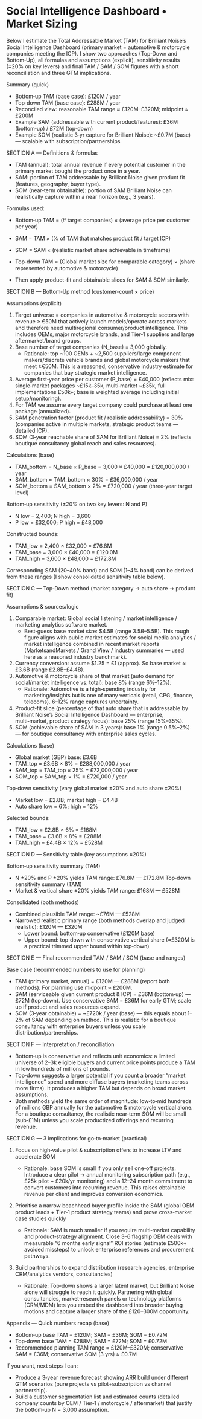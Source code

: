 # Social Intelligence Dashboard • Market Sizing

Below I estimate the Total Addressable Market (TAM) for Brilliant Noise’s Social Intelligence Dashboard (primary market = automotive & motorcycle companies meeting the ICP). I show two approaches (Top‑Down and Bottom‑Up), all formulas and assumptions (explicit), sensitivity results (±20% on key levers) and final TAM / SAM / SOM figures with a short reconciliation and three GTM implications.

Summary (quick)
- Bottom‑up TAM (base case): £120M / year
- Top‑down TAM (base case): £288M / year
- Reconciled view: reasonable TAM range ≈ £120M–£320M; midpoint ≈ £200M
- Example SAM (addressable with current product/features): £36M (bottom‑up) / £72M (top‑down)
- Example SOM (realistic 3‑yr capture for Brilliant Noise): ~£0.7M (base) — scalable with subscription/partnerships

SECTION A — Definitions & formulas
- TAM (annual): total annual revenue if every potential customer in the primary market bought the product once in a year.
- SAM: portion of TAM addressable by Brilliant Noise given product fit (features, geography, buyer type).
- SOM (near‑term obtainable): portion of SAM Brilliant Noise can realistically capture within a near horizon (e.g., 3 years).

Formulas used:
- Bottom‑up TAM = (# target companies) × (average price per customer per year)
- SAM = TAM × (% of TAM that matches product fit / target ICP)
- SOM = SAM × (realistic market share achievable in timeframe)

- Top‑down TAM = (Global market size for comparable category) × (share represented by automotive & motorcycle)
- Then apply product-fit and obtainable slices for SAM & SOM similarly.

SECTION B — Bottom‑Up method (customer-count × price)

Assumptions (explicit)
1. Target universe = companies in automotive & motorcycle sectors with revenue ≥ €50M that actively launch models/operate across markets and therefore need multiregional consumer/product intelligence. This includes OEMs, major motorcycle brands, and Tier‑1 suppliers and large aftermarket/brand groups.
2. Base number of target companies (N_base) = 3,000 globally.
   - Rationale: top ~100 OEMs + ~2,500 suppliers/large component makers/discrete vehicle brands and global motorcycle makers that meet ≥€50M. This is a reasoned, conservative industry estimate for companies that buy strategic market intelligence.
3. Average first‑year price per customer (P_base) = £40,000 (reflects mix: single‑market packages ~£15k–35k, multi‑market ~£35k, full implementations £50k+; base is weighted average including initial setup/monitoring).
4. For TAM we assume every target company could purchase at least one package (annualized).
5. SAM penetration factor (product fit / realistic addressability) = 30% (companies active in multiple markets, strategic product teams — detailed ICP).
6. SOM (3‑year reachable share of SAM for Brilliant Noise) = 2% (reflects boutique consultancy global reach and sales resources).

Calculations (base)
- TAM_bottom = N_base × P_base = 3,000 × £40,000 = £120,000,000 / year
- SAM_bottom = TAM_bottom × 30% = £36,000,000 / year
- SOM_bottom = SAM_bottom × 2% = £720,000 / year (three‑year target level)

Bottom‑up sensitivity (±20% on two key levers: N and P)
- N low = 2,400; N high = 3,600
- P low = £32,000; P high = £48,000

Constructed bounds:
- TAM_low = 2,400 × £32,000 = £76.8M
- TAM_base = 3,000 × £40,000 = £120.0M
- TAM_high = 3,600 × £48,000 = £172.8M

Corresponding SAM (20–40% band) and SOM (1–4% band) can be derived from these ranges (I show consolidated sensitivity table below).

SECTION C — Top‑Down method (market category → auto share → product fit)

Assumptions & sources/logic
1. Comparable market: Global social listening / market intelligence / marketing analytics software market.
   - Best‑guess base market size: $4.5B (range $3.5B–$5.5B). This rough figure aligns with public market estimates for social media analytics / market intelligence combined in recent market reports (MarketsandMarkets / Grand View / industry summaries — used here as a reasoned industry benchmark).
2. Currency conversion: assume $1.25 = £1 (approx). So base market ≈ £3.6B (range £2.8B–£4.4B).
3. Automotive & motorcycle share of that market (auto demand for social/market intelligence vs. total): base 8% (range 6%–12%).
   - Rationale: Automotive is a high‑spending industry for marketing/insights but is one of many verticals (retail, CPG, finance, telecoms). 6–12% range captures uncertainty.
4. Product‑fit slice (percentage of that auto share that is addressable by Brilliant Noise’s Social Intelligence Dashboard — enterprise, multi‑market, product strategy focus): base 25% (range 15%–35%).
5. SOM (achievable share of SAM in 3 years): base 1% (range 0.5%–2%) — for boutique consultancy with enterprise sales cycles.

Calculations (base)
- Global market (GBP) base: £3.6B
- TAM_top = £3.6B × 8% = £288,000,000 / year
- SAM_top = TAM_top × 25% = £72,000,000 / year
- SOM_top = SAM_top × 1% = £720,000 / year

Top‑down sensitivity (vary global market ±20% and auto share ±20%)
- Market low = £2.8B; market high = £4.4B
- Auto share low = 6%; high = 12%

Selected bounds:
- TAM_low = £2.8B × 6% = £168M
- TAM_base = £3.6B × 8% = £288M
- TAM_high = £4.4B × 12% = £528M

SECTION D — Sensitivity table (key assumptions ±20%)

Bottom‑up sensitivity summary (TAM)
- N ±20% and P ±20% yields TAM range: £76.8M — £172.8M
Top‑down sensitivity summary (TAM)
- Market & vertical share ±20% yields TAM range: £168M — £528M

Consolidated (both methods)
- Combined plausible TAM range: ~£76M — £528M
- Narrowed realistic primary range (both methods overlap and judged realistic): £120M — £320M
  - Lower bound: bottom‑up conservative (£120M base)
  - Upper bound: top‑down with conservative vertical share (≈£320M is a practical trimmed upper bound within top‑down)

SECTION E — Final recommended TAM / SAM / SOM (base and ranges)

Base case (recommended numbers to use for planning)
- TAM (primary market, annual) = £120M — £288M (report both methods). For planning use midpoint ≈ £200M.
- SAM (serviceable given current product & ICP) = £36M (bottom‑up) — £72M (top‑down). Use conservative SAM = £36M for early GTM; scale up if product and sales resources expand.
- SOM (3‑year obtainable) = ~£720k / year (base) — this equals about 1–2% of SAM depending on method. This is realistic for a boutique consultancy with enterprise buyers unless you scale distribution/partnerships.

SECTION F — Interpretation / reconciliation
- Bottom‑up is conservative and reflects unit economics: a limited universe of 2–3k eligible buyers and current price points produce a TAM in low hundreds of millions of pounds.
- Top‑down suggests a larger potential if you count a broader “market intelligence” spend and more diffuse buyers (marketing teams across more firms). It produces a higher TAM but depends on broad market assumptions.
- Both methods yield the same order of magnitude: low‑to‑mid hundreds of millions GBP annually for the automotive & motorcycle vertical alone. For a boutique consultancy, the realistic near‑term SOM will be small (sub‑£1M) unless you scale productized offerings and recurring revenue.

SECTION G — 3 implications for go‑to‑market (practical)

1. Focus on high‑value pilot & subscription offers to increase LTV and accelerate SOM
   - Rationale: base SOM is small if you only sell one‑off projects. Introduce a clear pilot → annual monitoring subscription path (e.g., £25k pilot + £20k/yr monitoring) and a 12–24 month commitment to convert customers into recurring revenue. This raises obtainable revenue per client and improves conversion economics.

2. Prioritise a narrow beachhead buyer profile inside the SAM (global OEM product leads + Tier‑1 product strategy teams) and prove cross‑market case studies quickly
   - Rationale: SAM is much smaller if you require multi‑market capability and product‑strategy alignment. Close 3–6 flagship OEM deals with measurable “6 months early signal” ROI stories (estimate £500k+ avoided missteps) to unlock enterprise references and procurement pathways.

3. Build partnerships to expand distribution (research agencies, enterprise CRM/analytics vendors, consultancies)
   - Rationale: Top‑down shows a larger latent market, but Brilliant Noise alone will struggle to reach it quickly. Partnering with global consultancies, market‑research panels or technology platforms (CRM/MDM) lets you embed the dashboard into broader buying motions and capture a larger share of the £120–300M opportunity.

Appendix — Quick numbers recap (base)
- Bottom‑up base TAM = £120M; SAM = £36M; SOM = £0.72M
- Top‑down base TAM = £288M; SAM = £72M; SOM = £0.72M
- Recommended planning TAM range = £120M–£320M; conservative SAM = £36M; conservative SOM (3 yrs) ≈ £0.7M

If you want, next steps I can:
- Produce a 3‑year revenue forecast showing ARR build under different GTM scenarios (pure projects vs pilot+subscription vs channel partnership).
- Build a customer segmentation list and estimated counts (detailed company counts by OEM / Tier‑1 / motorcycle / aftermarket) that justify the bottom‑up N = 3,000 assumption.
